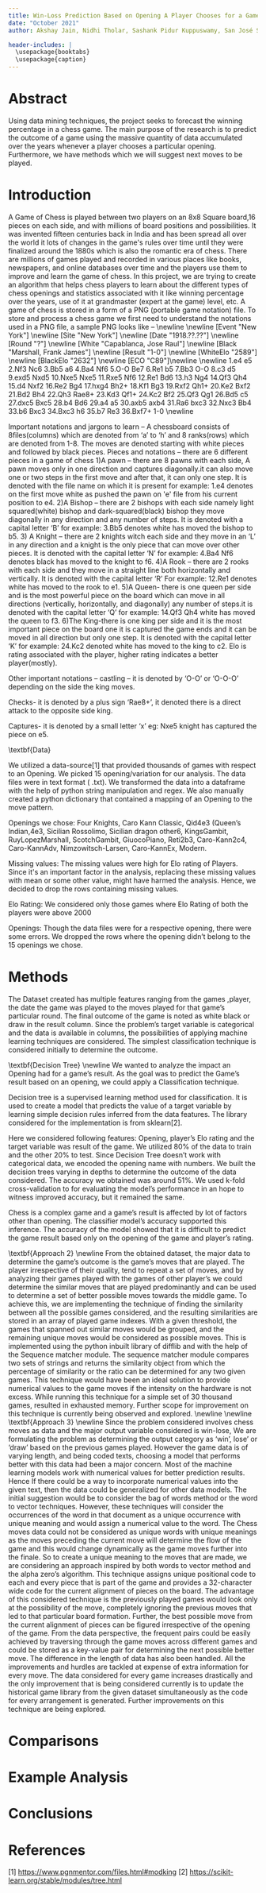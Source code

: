 ```yaml
---
title: Win-Loss Prediction Based on Opening A Player Chooses for a Game of Chess
date: "October 2021"
author: Akshay Jain, Nidhi Tholar, Sashank Pidur Kuppuswamy, San José State University

header-includes: |
  \usepackage{booktabs}
  \usepackage{caption}
---
```


# Abstract

Using data mining techniques, the project seeks to forecast the winning percentage in a chess game. The main purpose of the research is to predict the outcome of a game using the massive quantity of data accumulated over the years whenever a player chooses a particular opening. Furthermore, we have methods which we will suggest next moves to be played.


# Introduction
A Game of Chess is played between two players on an 8x8 Square board,16 pieces on each side, and with millions of board positions and possibilities. It was invented fifteen centuries back in India and has been spread all over the world it lots of changes in the game's rules over time until they were finalized around the 1880s which is also the romantic era of chess. There are millions of games played and recorded in various places like books, newspapers, and online databases over time and the players use them to improve and learn the game of chess.
In this project, we are trying to create an algorithm that helps chess players to learn about the different types of chess openings and statistics associated with it like winning percentage over the years, use of it at grandmaster (expert at the game) level, etc. A game of chess is stored in a form of a PNG (portable game notation) file. To store and process a chess game we first need to understand the notations used in a PNG file, a sample PNG looks like –
\newline
\newline
[Event "New York"] \newline
[Site "New York"] \newline
[Date "1918.??.??"] \newline
[Round "?"] \newline
[White "Capablanca, Jose Raul"] \newline
[Black "Marshall, Frank James"] \newline
[Result "1-0"] \newline
[WhiteElo "2589"] \newline
[BlackElo "2632"] \newline
[ECO "C89"]\newline
\newline
1.e4 e5 2.Nf3 Nc6 3.Bb5 a6 4.Ba4 Nf6 5.O-O Be7 6.Re1 b5 7.Bb3 O-O 8.c3 d5
9.exd5 Nxd5 10.Nxe5 Nxe5 11.Rxe5 Nf6 12.Re1 Bd6 13.h3 Ng4 14.Qf3 Qh4 15.d4 Nxf2
16.Re2 Bg4 17.hxg4 Bh2+ 18.Kf1 Bg3 19.Rxf2 Qh1+ 20.Ke2 Bxf2 21.Bd2 Bh4 22.Qh3 Rae8+
23.Kd3 Qf1+ 24.Kc2 Bf2 25.Qf3 Qg1 26.Bd5 c5 27.dxc5 Bxc5 28.b4 Bd6 29.a4 a5
30.axb5 axb4 31.Ra6 bxc3 32.Nxc3 Bb4 33.b6 Bxc3 34.Bxc3 h6 35.b7 Re3 36.Bxf7+ 1-0
\newline

Important notations and jargons to learn –
A chessboard consists of 8files(columns) which are denoted from ‘a’ to ‘h’ and 8 ranks(rows) which are denoted from 1-8.
The moves are denoted starting with white pieces and followed by black pieces.
Pieces and notations – there are 6 different pieces in a game of chess 
1)A pawn – there are 8 pawns with each side, A pawn moves only in one direction and captures diagonally.it can also move one or two steps in the first move and after that, it can only one step. It is denoted with the file name on which it is present for example: 1.e4 denotes on the first move white as pushed the pawn on 'e' file from his current position to e4.
2)A Bishop – there are 2 bishops with each side namely light squared(white) bishop and dark-squared(black) bishop they move diagonally in any direction and any number of steps. It is denoted with a capital letter ‘B’ for example: 3.Bb5 denotes white has moved 
the bishop to b5.
3) A Knight – there are 2 knights witch each side and they move in an ‘L’ in any direction and a knight is the only piece that can move over other pieces. It is denoted with the capital letter ‘N’ for example: 4.Ba4 Nf6 denotes black has moved to the knight to f6.
4)A Rook – there are 2 rooks with each side and they move in a straight line both horizontally and vertically. It is denoted with the capital letter ‘R’
For example: 12.Re1 denotes white has moved to the rook to e1.
5)A Queen- there is one queen per side and is the most powerful piece on the board which can move in all directions (vertically, horizontally, and diagonally) any number of steps.it is denoted with the capital letter ‘Q’ for example: 14.Qf3 Qh4 white has moved the queen to f3.
6)The King-there is one king per side and it is the most important piece on the board one it is captured the game ends and it can be moved in all direction but only one step. It is denoted with the capital letter ‘K’ for example: 24.Kc2 denoted white has moved to the king to c2.
Elo is rating associated with the player, higher rating indicates a better player(mostly).



Other important notations – 
castling – it is denoted by ‘O-O’ or ‘O-O-O’ depending on the side the king moves.

Checks- it is denoted by a plus sign ‘Rae8+’, it denoted there is a direct attack to the opposite side king.

Captures- it is denoted by a small letter ‘x’ eg: Nxe5 knight has captured the piece on e5.




\textbf{Data} 

We utilized a data-source[1] that provided thousands of games with respect to an Opening. We picked 15 opening/variation for our analysis. The data files were in text format ( .txt). We transformed the data into a dataframe with the help of python string manipulation and regex. We also manually created a python dictionary that contained a mapping of an Opening to the move pattern. 

Openings we chose:
Four Knights, Caro Kann Classic, Qid4e3 (Queen’s Indian,4e3, Sicilian Rossolimo, Sicilian dragon other6, KingsGambit, RuyLopezMarshall, ScotchGambit, GiuocoPiano, Reti2b3, Caro-Kann2c4, Caro-KannAdv, Nimzowitsch-Larsen, Caro-KannEx, Modern.

Missing values:
The missing values were high for Elo rating of Players.
Since it's an important factor in the analysis, replacing these missing values with mean or some other value, might have harmed the analysis. Hence, we decided to drop the rows containing missing values.

Elo Rating:
We considered only those games where Elo Rating of both the players were above 2000

Openings:
Though the data files were for a respective opening, there were some errors. We dropped the rows where the opening didn’t belong to the 15 openings we chose.

# Methods
The Dataset created has multiple features ranging from the games ,player, the date the game was played to the moves played for that game’s 
particular round. The final outcome of the game is noted as white black or draw in the result column. Since the problem’s target variable is
 categorical and the data is available in columns, the possibilities of applying machine learning techniques are considered. 
 The simplest classification technique is considered initially to determine the outcome.

\textbf{Decision Tree}
\newline
We wanted to analyze the impact an Opening had for a game’s result. As the goal was to predict the Game’s result based on an opening, we could apply a Classification technique. 

Decision tree is a supervised learning method used for classification. It is used to create a model that predicts the value of a target variable by learning simple decision rules inferred from the data features. The library considered for the implementation is from sklearn[2].

Here we considered following features: Opening, player’s Elo rating and the target variable was result of the game. We utilized 80% of the data to train and the other 20% to test. Since Decision Tree doesn’t work with categorical data, we encoded the opening name with numbers. We built the decision trees varying in depths to determine the outcome of the data considered. The accuracy we obtained was around 51%. We used k-fold cross-validation to for evaluating the model’s performance in an hope to witness improved accuracy, but it remained the same.

Chess is a complex game and a game’s result is affected by lot of factors other than opening. The classifier model’s accuracy supported this inference.  The accuracy of the model showed that it is difficult to predict the game result based only on the opening of the game and player’s rating.

\textbf{Approach 2}
\newline
From the obtained dataset, the major data to determine the game’s outcome is the game’s moves that are played. The player irrespective of their quality, tend to repeat a set of moves, and by analyzing their games played with the games of other player’s we could determine the similar moves that are played predominantly and can be used to determine a set of better possible moves towards the middle game. To achieve this, we are implementing the technique of finding the similarity between all the possible games considered, and the resulting similarities are stored in an array of played game indexes. With a given threshold, the games that spanned out similar moves would be grouped, and the remaining unique moves would be considered as possible moves. This is implemented using the python inbuilt library of difflib and with the help of the Sequence matcher module. The sequence matcher module compares two sets of strings and returns the similarity object from which the percentage of similarity or the ratio can be determined for any two given games. This technique would have been an ideal solution to provide numerical values to the game moves if the intensity on the hardware is not excess. While running this technique for a simple set of 30 thousand games, resulted in exhausted memory. Further scope for improvement on this technique is currently being observed and explored.
\newline
\newline
\textbf{Approach 3}
\newline
Since the problem considered involves chess moves as data and the major output variable considered is win-lose, We are formulating the problem as determining the output category as ‘win’, lose’ or ‘draw’ based on the previous games played. However the game data is of varying length, and being coded texts, choosing a model that performs better with this data had been a major concern. Most of the machine learning models work with numerical values for better prediction results. Hence If there could be a way to incorporate numerical values into the given text, then the data could be generalized for other data models. The initial suggestion would be to consider the bag of words method or the word to vector techniques. However, these techniques will consider the occurrences of the word in that document as a unique occurrence with unique meaning and would assign a numerical value to the word. The Chess moves data could not be considered as unique words with unique meanings as the moves preceding the current move will determine the flow of the game and this would change dynamically as the game moves further into the finale. So to create a unique meaning to the moves that are made, we are considering an approach inspired by both words to vector method and the alpha zero’s algorithm. This technique assigns unique positional code to each and every piece that is part of the game and provides a 32-character wide code for the current alignment of pieces on the board. The advantage of this considered technique is the previously played games would look only at the possibility of the move, completely ignoring the previous moves that led to that particular board formation. Further, the best possible move from the current alignment of pieces can be figured irrespective of the opening of the game. From the data perspective, the frequent pairs could be easily achieved by traversing through the game moves across different games and could be stored as a key-value pair for determining the next possible better move. The difference in the length of data has also been handled. All the improvements and hurdles are tackled at expense of extra information for every move. The data considered for every game increases drastically and the only improvement that is being considered currently is to update the historical game library from the given dataset simultaneously as the code for every arrangement is generated. Further improvements on this technique are being explored.



# Comparisons

# Example Analysis

# Conclusions

# References
[1] https://www.pgnmentor.com/files.html#modking
[2] https://scikit-learn.org/stable/modules/tree.html
